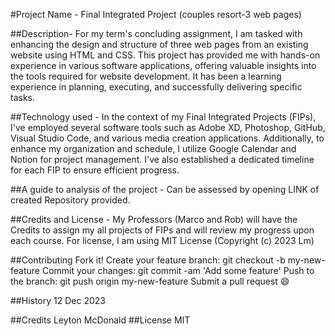 #Project Name - Final Integrated Project  (couples resort-3 web pages)


##Description-
For my term's concluding assignment, I am tasked with enhancing the design and structure of three web pages from an existing website using HTML and CSS. This project has provided me with hands-on experience in various software applications, offering valuable insights into the tools required for website development. It has been a learning experience in planning, executing, and successfully delivering specific tasks.



##Technology used -
In the context of my Final Integrated Projects (FIPs), I've employed several software tools such as Adobe XD, Photoshop, GitHub, Visual Studio Code, and various media creation applications. Additionally, to enhance my organization and schedule, I utilize Google Calendar and Notion for project management. I've also established a dedicated timeline for each FIP to ensure efficient progress.


##A guide to analysis of the project  -
Can be assessed by opening LINK of created Repository provided.



##Credits and License -
My Professors (Marco and Rob) will have the Credits to assign my all projects of FIPs and will review my progress upon each course. For license, I am using MIT License (Copyright (c) 2023 Lm)



##Contributing
Fork it!
Create your feature branch: git checkout -b my-new-feature
Commit your changes: git commit -am 'Add some feature'
Push to the branch: git push origin my-new-feature
Submit a pull request 😄

##History
12 Dec 2023

##Credits
Leyton McDonald
##License
MIT
